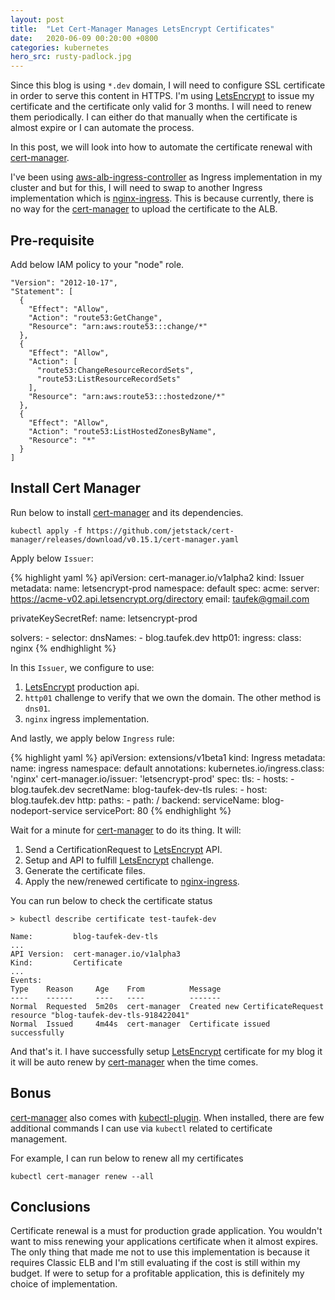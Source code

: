 ```yaml
---
layout: post
title:  "Let Cert-Manager Manages LetsEncrypt Certificates"
date:   2020-06-09 00:20:00 +0800
categories: kubernetes
hero_src: rusty-padlock.jpg
---
```


Since this blog is using `*.dev` domain, I will need to configure SSL certificate in
order to serve this content in HTTPS. I'm using [LetsEncrypt] to issue my certificate and the certificate only valid for 3 months.
I will need to renew them periodically. I can either do that manually when the certificate is almost expire or I can automate the process.

In this post, we will look into how to automate the certificate renewal with [cert-manager].

I've been using [aws-alb-ingress-controller] as Ingress implementation in my cluster
and but for this, I will need to swap to another Ingress implementation which is [nginx-ingress].
This is because currently, there is no way for the [cert-manager] to upload the certificate to the ALB.

## Pre-requisite

Add below IAM policy to your "node" role.

```
"Version": "2012-10-17",
"Statement": [
  {
    "Effect": "Allow",
    "Action": "route53:GetChange",
    "Resource": "arn:aws:route53:::change/*"
  },
  {
    "Effect": "Allow",
    "Action": [
      "route53:ChangeResourceRecordSets",
      "route53:ListResourceRecordSets"
    ],
    "Resource": "arn:aws:route53:::hostedzone/*"
  },
  {
    "Effect": "Allow",
    "Action": "route53:ListHostedZonesByName",
    "Resource": "*"
  }
]
```

## Install Cert Manager

Run below to install [cert-manager] and its dependencies.

```
kubectl apply -f https://github.com/jetstack/cert-manager/releases/download/v0.15.1/cert-manager.yaml
```

Apply below `Issuer`:

{% highlight yaml %}
apiVersion: cert-manager.io/v1alpha2
kind: Issuer
metadata:
  name: letsencrypt-prod
  namespace: default
spec:
  acme:
  server: https://acme-v02.api.letsencrypt.org/directory
  email: taufek@gmail.com

  privateKeySecretRef:
    name: letsencrypt-prod

  solvers:
      - selector:
      dnsNames:
          - blog.taufek.dev
          http01:
            ingress:
              class: nginx
{% endhighlight %}

In this `Issuer`, we configure to use:
1. [LetsEncrypt] production api.
2. `http01` challenge to verify that we own the domain. The other method is `dns01`.
3. `nginx` ingress implementation.

And lastly, we apply below `Ingress` rule:

{% highlight yaml %}
apiVersion: extensions/v1beta1
kind: Ingress
metadata:
  name: ingress
  namespace: default
  annotations:
    kubernetes.io/ingress.class: 'nginx'
    cert-manager.io/issuer: 'letsencrypt-prod'
  spec:
    tls:
      - hosts:
        - blog.taufek.dev
        secretName: blog-taufek-dev-tls
    rules:
      - host: blog.taufek.dev
          http:
          paths:
           - path: /
               backend:
                 serviceName: blog-nodeport-service
                 servicePort: 80
{% endhighlight %}

Wait for a minute for [cert-manager] to do its thing. It will:
1. Send a CertificationRequest to [LetsEncrypt] API.
2. Setup and API to fulfill [LetsEncrypt] challenge.
3. Generate the certificate files.
4. Apply the new/renewed certificate to [nginx-ingress].

You can run below to check the certificate status

```
> kubectl describe certificate test-taufek-dev

Name:         blog-taufek-dev-tls
...
API Version:  cert-manager.io/v1alpha3
Kind:         Certificate
...
Events:
Type    Reason     Age    From          Message
----    ------     ----   ----          -------
Normal  Requested  5m20s  cert-manager  Created new CertificateRequest resource "blog-taufek-dev-tls-918422041"
Normal  Issued     4m44s  cert-manager  Certificate issued successfully
```

And that's it. I have successfully setup [LetsEncrypt] certificate for my blog it it will be auto renew by [cert-manager] when the time comes.

## Bonus

[cert-manager] also comes with [kubectl-plugin]. When installed, there are few additional commands I can use via `kubectl` related to certificate management.

For example, I can run below to renew all my certificates
```
kubectl cert-manager renew --all
```

## Conclusions

Certificate renewal is a must for production grade application. You wouldn't want to miss renewing your applications
certificate when it almost expires. The only thing that made me not to use this implementation is because it requires Classic ELB
and I'm still evaluating if the cost is still within my budget. If were to setup for a profitable application,
this is definitely my choice of implementation.

[aws-alb-ingress-controller]: https://github.com/kubernetes-sigs/aws-alb-ingress-controller
[nginx-ingress]: https://github.com/kubernetes-sigs/aws-alb-ingress-controller
[cert-manager]: https://cert-manager.io/docs/
[LetsEncrypt]: https://letsencrypt.org/
[kubectl-plugin]: https://cert-manager.io/docs/usage/kubectl-plugin/
